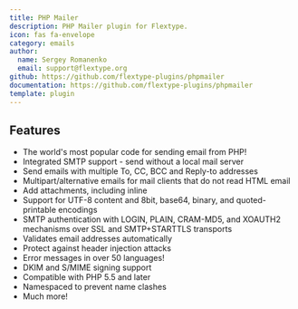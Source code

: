 ```yaml
---
title: PHP Mailer
description: PHP Mailer plugin for Flextype.
icon: fas fa-envelope
category: emails
author:
  name: Sergey Romanenko
  email: support@flextype.org
github: https://github.com/flextype-plugins/phpmailer
documentation: https://github.com/flextype-plugins/phpmailer
template: plugin
---
```


## Features

* The world's most popular code for sending email from PHP!
* Integrated SMTP support - send without a local mail server
* Send emails with multiple To, CC, BCC and Reply-to addresses
* Multipart/alternative emails for mail clients that do not read HTML email
* Add attachments, including inline
* Support for UTF-8 content and 8bit, base64, binary, and quoted-printable encodings
* SMTP authentication with LOGIN, PLAIN, CRAM-MD5, and XOAUTH2 mechanisms over SSL and SMTP+STARTTLS transports
* Validates email addresses automatically
* Protect against header injection attacks
* Error messages in over 50 languages!
* DKIM and S/MIME signing support
* Compatible with PHP 5.5 and later
* Namespaced to prevent name clashes
* Much more!
